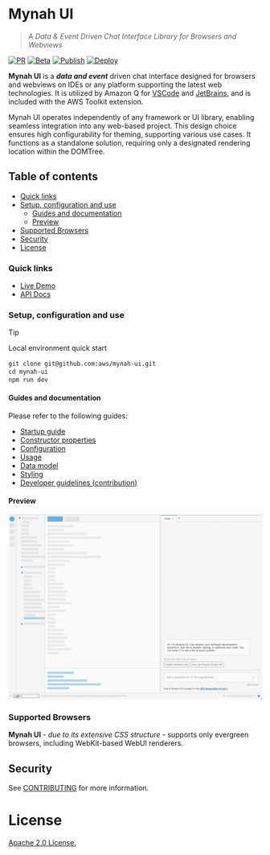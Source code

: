 
# Mynah UI
> *A Data & Event Driven Chat Interface Library for Browsers and Webviews*

[![PR](https://github.com/aws/mynah-ui/actions/workflows/new_pr.yml/badge.svg?branch=main)](https://github.com/aws/mynah-ui/actions/workflows/new_pr.yml)
[![Beta](https://github.com/aws/mynah-ui/actions/workflows/beta.yml/badge.svg?branch=main)](https://github.com/aws/mynah-ui/actions/workflows/beta.yml)
[![Publish](https://github.com/aws/mynah-ui/actions/workflows/publish.yml/badge.svg?branch=main)](https://github.com/aws/mynah-ui/actions/workflows/publish.yml)
[![Deploy](https://github.com/aws/mynah-ui/actions/workflows/deploy.yml/badge.svg?branch=main)](https://github.com/aws/mynah-ui/actions/workflows/deploy.yml)

**Mynah UI** is a **_data and event_** driven chat interface designed for browsers and webviews on IDEs or any platform supporting the latest web technologies. It is utilized by Amazon Q for [VSCode](https://marketplace.visualstudio.com/items?itemName=AmazonWebServices.aws-toolkit-vscode) and [JetBrains](https://plugins.jetbrains.com/plugin/11349-aws-toolkit--amazon-q-codewhisperer-and-more), and is included with the AWS Toolkit extension.

Mynah UI operates independently of any framework or UI library, enabling seamless integration into any web-based project. This design choice ensures high configurability for theming, supporting various use cases. It functions as a standalone solution, requiring only a designated rendering location within the DOMTree.

## Table of contents
- [Quick links](#quick-links)
- [Setup, configuration and use](#setup-configuration-and-use)
  - [Guides and documentation](#guides-and-documentation)
  - [Preview](#preview)
- [Supported Browsers](#supported-browsers)
- [Security](#security)
- [License](#license)

### Quick links
* [Live Demo](https://aws.github.io/mynah-ui/)
* [API Docs](https://aws.github.io/mynah-ui/api-doc/index.html)

### Setup, configuration and use

>[!TIP]
> Local environment quick start
 ```console
 git clone git@github.com:aws/mynah-ui.git
 cd mynah-ui
 npm run dev
```

#### Guides and documentation
Please refer to the following guides:

* [Startup guide](./docs/STARTUP.md)
* [Constructor properties](./docs/PROPERTIES.md)
* [Configuration](./docs/CONFIG.md)
* [Usage](./docs/USAGE.md)
* [Data model](./docs/DATAMODEL.md)
* [Styling](./docs/STYLING.md)
* [Developer guidelines (contribution)](./docs/DEVELOPER.md)

#### Preview
![Preview](./docs/img/splash.gif)

### Supported Browsers

**Mynah UI** <em>- due to its extensive CSS structure -</em> supports only evergreen browsers, including WebKit-based WebUI renderers.

## Security

See [CONTRIBUTING](CONTRIBUTING.md#security-issue-notifications) for more information.

# License
[Apache 2.0 License.](LICENSE)
